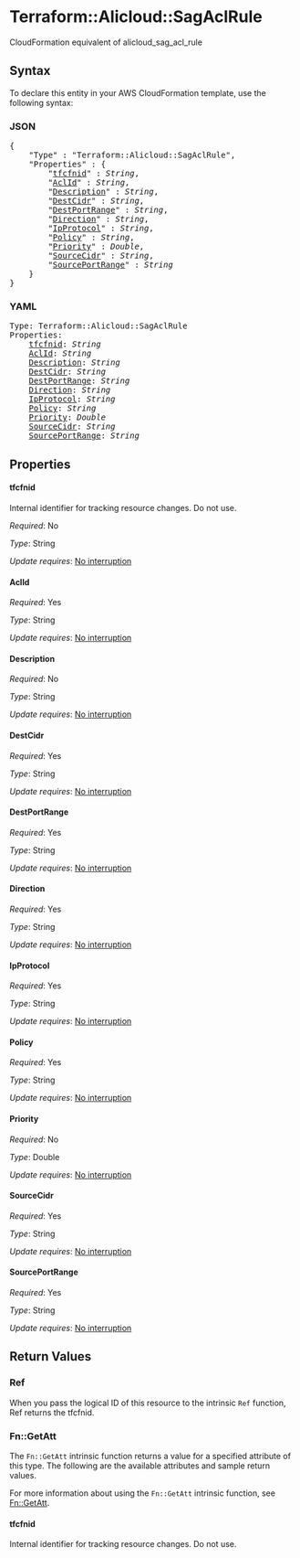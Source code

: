 # Terraform::Alicloud::SagAclRule

CloudFormation equivalent of alicloud_sag_acl_rule

## Syntax

To declare this entity in your AWS CloudFormation template, use the following syntax:

### JSON

<pre>
{
    "Type" : "Terraform::Alicloud::SagAclRule",
    "Properties" : {
        "<a href="#tfcfnid" title="tfcfnid">tfcfnid</a>" : <i>String</i>,
        "<a href="#aclid" title="AclId">AclId</a>" : <i>String</i>,
        "<a href="#description" title="Description">Description</a>" : <i>String</i>,
        "<a href="#destcidr" title="DestCidr">DestCidr</a>" : <i>String</i>,
        "<a href="#destportrange" title="DestPortRange">DestPortRange</a>" : <i>String</i>,
        "<a href="#direction" title="Direction">Direction</a>" : <i>String</i>,
        "<a href="#ipprotocol" title="IpProtocol">IpProtocol</a>" : <i>String</i>,
        "<a href="#policy" title="Policy">Policy</a>" : <i>String</i>,
        "<a href="#priority" title="Priority">Priority</a>" : <i>Double</i>,
        "<a href="#sourcecidr" title="SourceCidr">SourceCidr</a>" : <i>String</i>,
        "<a href="#sourceportrange" title="SourcePortRange">SourcePortRange</a>" : <i>String</i>
    }
}
</pre>

### YAML

<pre>
Type: Terraform::Alicloud::SagAclRule
Properties:
    <a href="#tfcfnid" title="tfcfnid">tfcfnid</a>: <i>String</i>
    <a href="#aclid" title="AclId">AclId</a>: <i>String</i>
    <a href="#description" title="Description">Description</a>: <i>String</i>
    <a href="#destcidr" title="DestCidr">DestCidr</a>: <i>String</i>
    <a href="#destportrange" title="DestPortRange">DestPortRange</a>: <i>String</i>
    <a href="#direction" title="Direction">Direction</a>: <i>String</i>
    <a href="#ipprotocol" title="IpProtocol">IpProtocol</a>: <i>String</i>
    <a href="#policy" title="Policy">Policy</a>: <i>String</i>
    <a href="#priority" title="Priority">Priority</a>: <i>Double</i>
    <a href="#sourcecidr" title="SourceCidr">SourceCidr</a>: <i>String</i>
    <a href="#sourceportrange" title="SourcePortRange">SourcePortRange</a>: <i>String</i>
</pre>

## Properties

#### tfcfnid

Internal identifier for tracking resource changes. Do not use.

_Required_: No

_Type_: String

_Update requires_: [No interruption](https://docs.aws.amazon.com/AWSCloudFormation/latest/UserGuide/using-cfn-updating-stacks-update-behaviors.html#update-no-interrupt)

#### AclId

_Required_: Yes

_Type_: String

_Update requires_: [No interruption](https://docs.aws.amazon.com/AWSCloudFormation/latest/UserGuide/using-cfn-updating-stacks-update-behaviors.html#update-no-interrupt)

#### Description

_Required_: No

_Type_: String

_Update requires_: [No interruption](https://docs.aws.amazon.com/AWSCloudFormation/latest/UserGuide/using-cfn-updating-stacks-update-behaviors.html#update-no-interrupt)

#### DestCidr

_Required_: Yes

_Type_: String

_Update requires_: [No interruption](https://docs.aws.amazon.com/AWSCloudFormation/latest/UserGuide/using-cfn-updating-stacks-update-behaviors.html#update-no-interrupt)

#### DestPortRange

_Required_: Yes

_Type_: String

_Update requires_: [No interruption](https://docs.aws.amazon.com/AWSCloudFormation/latest/UserGuide/using-cfn-updating-stacks-update-behaviors.html#update-no-interrupt)

#### Direction

_Required_: Yes

_Type_: String

_Update requires_: [No interruption](https://docs.aws.amazon.com/AWSCloudFormation/latest/UserGuide/using-cfn-updating-stacks-update-behaviors.html#update-no-interrupt)

#### IpProtocol

_Required_: Yes

_Type_: String

_Update requires_: [No interruption](https://docs.aws.amazon.com/AWSCloudFormation/latest/UserGuide/using-cfn-updating-stacks-update-behaviors.html#update-no-interrupt)

#### Policy

_Required_: Yes

_Type_: String

_Update requires_: [No interruption](https://docs.aws.amazon.com/AWSCloudFormation/latest/UserGuide/using-cfn-updating-stacks-update-behaviors.html#update-no-interrupt)

#### Priority

_Required_: No

_Type_: Double

_Update requires_: [No interruption](https://docs.aws.amazon.com/AWSCloudFormation/latest/UserGuide/using-cfn-updating-stacks-update-behaviors.html#update-no-interrupt)

#### SourceCidr

_Required_: Yes

_Type_: String

_Update requires_: [No interruption](https://docs.aws.amazon.com/AWSCloudFormation/latest/UserGuide/using-cfn-updating-stacks-update-behaviors.html#update-no-interrupt)

#### SourcePortRange

_Required_: Yes

_Type_: String

_Update requires_: [No interruption](https://docs.aws.amazon.com/AWSCloudFormation/latest/UserGuide/using-cfn-updating-stacks-update-behaviors.html#update-no-interrupt)

## Return Values

### Ref

When you pass the logical ID of this resource to the intrinsic `Ref` function, Ref returns the tfcfnid.

### Fn::GetAtt

The `Fn::GetAtt` intrinsic function returns a value for a specified attribute of this type. The following are the available attributes and sample return values.

For more information about using the `Fn::GetAtt` intrinsic function, see [Fn::GetAtt](https://docs.aws.amazon.com/AWSCloudFormation/latest/UserGuide/intrinsic-function-reference-getatt.html).

#### tfcfnid

Internal identifier for tracking resource changes. Do not use.

